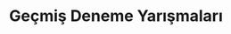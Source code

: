 ---
layout: old
headline: "Geçmiş Deneme Yarışmaları"
title: "Geçmiş Deneme Yarışmaları"
key: "deneme yarışması"
description: "Geçmiş Deneme yarışması, Geçmiş Deneme yarışmaları"
permalink: "gecmis-deneme-yarismalari/"
---
